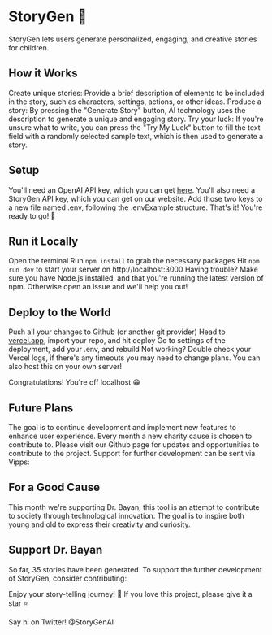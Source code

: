 # StoryGen 📖
StoryGen lets users generate personalized, engaging, and creative stories for children.

## How it Works
Create unique stories: Provide a brief description of elements to be included in the story, such as characters, settings, actions, or other ideas.
Produce a story: By pressing the "Generate Story" button, AI technology uses the description to generate a unique and engaging story.
Try your luck: If you're unsure what to write, you can press the "Try My Luck" button to fill the text field with a randomly selected sample text, which is then used to generate a story.

## Setup
You'll need an OpenAI API key, which you can get [here](https://openai.com/).
You'll also need a StoryGen API key, which you can get on our website.
Add those two keys to a new file named .env, following the .envExample structure.
That's it! You're ready to go! 🚀

## Run it Locally
Open the terminal
Run `npm install` to grab the necessary packages
Hit `npm run dev` to start your server on http://localhost:3000
Having trouble? Make sure you have Node.js installed, and that you're running the latest version of npm. Otherwise open an issue and we'll help you out!

## Deploy to the World
Push all your changes to Github (or another git provider)
Head to [vercel.app](https://vercel.com/), import your repo, and hit deploy
Go to settings of the deployment, add your .env, and rebuild
Not working? Double check your Vercel logs, if there's any timeouts you may need to change plans. You can also host this on your own server!

Congratulations! You're off localhost 😁

## Future Plans
The goal is to continue development and implement new features to enhance user experience. Every month a new charity cause is chosen to contribute to. Please visit our Github page for updates and opportunities to contribute to the project. Support for further development can be sent via Vipps:

## For a Good Cause
This month we're supporting Dr. Bayan, this tool is an attempt to contribute to society through technological innovation. The goal is to inspire both young and old to express their creativity and curiosity.

## Support Dr. Bayan

So far, 35 stories have been generated. To support the further development of StoryGen, consider contributing:

Enjoy your story-telling journey! 📖 If you love this project, please give it a star ⭐️

Say hi on Twitter! @StoryGenAI
